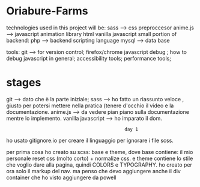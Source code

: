 # Oriabure-Farms
technologies used in this project will be:
sass --> css preproccesor
anime.js --> javascript animation library
html
vanilla javascript
small portion of backend:
php --> backend scripting language
mysql --> data base

tools:
git --> for version control;
firefox/chrome javascript debug ; how to debug javascript in general;
accessibility tools;
performance tools;

#     stages
git --> dato che è la parte iniziale;
sass --> ho fatto un riassunto veloce , giusto per potersi mettere nella pratica (tenere d'occhio il video e la documentazione.
anime.js --> da vedere pian piano sulla documentazione mentre lo implemento.
vanilla javascript --> ho imparato il dom.

                                                day 1
ho usato gitignore.io per creare il linguaggio per ignorare i file scss.

per prima cosa ho creato su scss: base e theme, dove base contiene: il mio personale reset css (molto corto) + normalize css. e theme contiene lo stile che voglio dare alla pagina, quindi COLORS e TYPOGRAPHY.
ho creato per ora solo il markup del nav. ma penso che devo aggiungere anche il div container che ho visto aggiungere da powell
